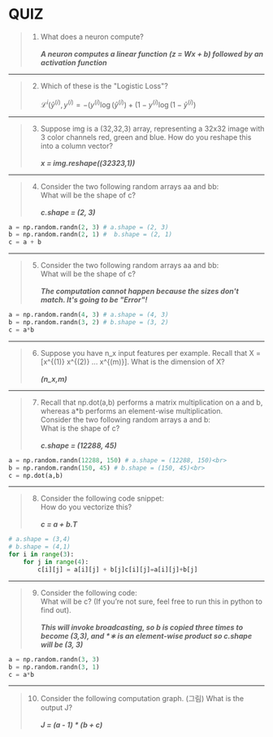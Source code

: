 QUIZ
==========

> 1. What does a neuron compute?<br><br>
_**A neuron computes a linear function (z = Wx + b) followed by an activation function**_

---

> 2. Which of these is the "Logistic Loss"?<br><br>
$\mathcal{L}^{i}(\hat{y}^{(i)}, y^{(i)} = -(y^{(i)}\log (\hat{y}^{(i)}) + (1 - y^{(i)}\log (1 - \hat{y}^{(i)})$

---

> 3. Suppose img is a (32,32,3) array, representing a 32x32 image with 3 color channels red, green and blue. How do you reshape this into a column vector?<br><br>
_**x = img.reshape((32*32*3,1))**_

---

> 4. Consider the two following random arrays aa and bb:<br>
What will be the shape of c?<br><br>
_**c.shape = (2, 3)**_
```python
a = np.random.randn(2, 3) # a.shape = (2, 3)
b = np.random.randn(2, 1) #  b.shape = (2, 1)
c = a + b
```

---

> 5. Consider the two following random arrays aa and bb:<br>
What will be the shape of c?<br><br>
_**The computation cannot happen because the sizes don't match. It's going to be "Error"!**_
```python
a = np.random.randn(4, 3) # a.shape = (4, 3)
b = np.random.randn(3, 2) # b.shape = (3, 2)
c = a*b
```

---

> 6. Suppose you have n_x input features per example. Recall that X = [x^{(1)} x^{(2)} ... x^{(m)}]. What is the dimension of X?<br><br>
_**(n_x,m)**_

---

> 7. Recall that np.dot(a,b) performs a matrix multiplication on a and b, whereas a*b performs an element-wise multiplication.<br>
Consider the two following random arrays a and b:<br>
What is the shape of c?<br><br>
_**c.shape = (12288, 45)**_
```python
a = np.random.randn(12288, 150) # a.shape = (12288, 150)<br>
b = np.random.randn(150, 45) # b.shape = (150, 45)<br>
c = np.dot(a,b)
```

---

> 8. Consider the following code snippet:<br>
How do you vectorize this?<br><br>
_**c = a + b.T**_
```python
# a.shape = (3,4)
# b.shape = (4,1)
for i in range(3):
    for j in range(4):
        c[i][j] = a[i][j] + b[j]c[i][j]=a[i][j]+b[j]
```

---

> 9. Consider the following code:<br>
What will be c? (If you’re not sure, feel free to run this in python to find out).<br><br>
_**This will invoke broadcasting, so b is copied three times to become (3,3), and *∗ is an element-wise product so c.shape will be (3, 3)**_
```python
a = np.random.randn(3, 3)
b = np.random.randn(3, 1)
c = a*b
```

---

> 10. Consider the following computation graph. (그림) What is the output J?<br><br>
_**J = (a - 1) * (b + c)**_